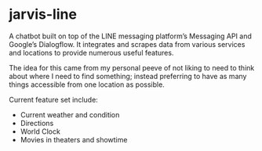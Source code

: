# jarvis-line
A chatbot built on top of the LINE messaging platform’s Messaging API and Google’s Dialogflow. It integrates and scrapes data from various services and locations to provide numerous useful features.

The idea for this came from my personal peeve of not liking to need to think about where I need to find something; instead preferring to have as many things accessible from one location as possible.

Current feature set include:

- Current weather and condition
- Directions
- World Clock
- Movies in theaters and showtime
